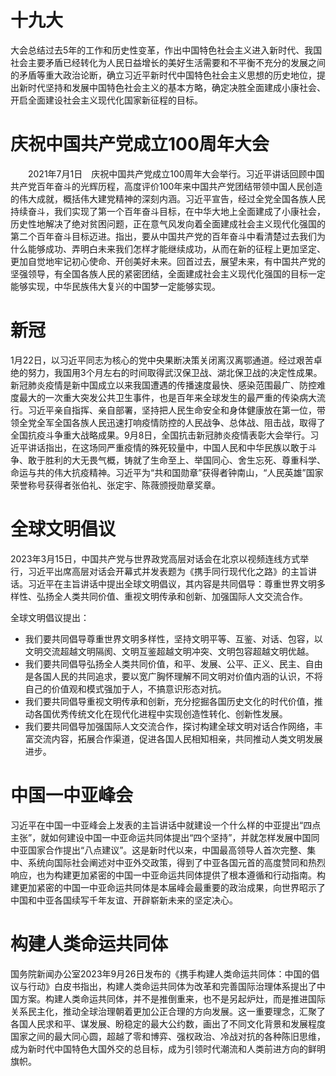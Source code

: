 # 十九大

大会总结过去5年的工作和历史性变革，作出中国特色社会主义进入新时代、我国社会主要矛盾已经转化为人民日益增长的美好生活需要和不平衡不充分的发展之间的矛盾等重大政治论断，确立习近平新时代中国特色社会主义思想的历史地位，提出新时代坚持和发展中国特色社会主义的基本方略，确定决胜全面建成小康社会、开启全面建设社会主义现代化国家新征程的目标。

# 庆祝中国共产党成立100周年大会

　　2021年7月1日　庆祝中国共产党成立100周年大会举行。习近平讲话回顾中国共产党百年奋斗的光辉历程，高度评价100年来中国共产党团结带领中国人民创造的伟大成就，概括伟大建党精神的深刻内涵。习近平宣告，经过全党全国各族人民持续奋斗，我们实现了第一个百年奋斗目标，在中华大地上全面建成了小康社会，历史性地解决了绝对贫困问题，正在意气风发向着全面建成社会主义现代化强国的第二个百年奋斗目标迈进。指出，要从中国共产党的百年奋斗中看清楚过去我们为什么能够成功、弄明白未来我们怎样才能继续成功，从而在新的征程上更加坚定、更加自觉地牢记初心使命、开创美好未来。回首过去，展望未来，有中国共产党的坚强领导，有全国各族人民的紧密团结，全面建成社会主义现代化强国的目标一定能够实现，中华民族伟大复兴的中国梦一定能够实现。

# 新冠

1月22日，以习近平同志为核心的党中央果断决策关闭离汉离鄂通道。经过艰苦卓绝的努力，我国用3个月左右的时间取得武汉保卫战、湖北保卫战的决定性成果。新冠肺炎疫情是新中国成立以来我国遭遇的传播速度最快、感染范围最广、防控难度最大的一次重大突发公共卫生事件，也是百年来全球发生的最严重的传染病大流行。习近平亲自指挥、亲自部署，坚持把人民生命安全和身体健康放在第一位，带领全党全军全国各族人民迅速打响疫情防控的人民战争、总体战、阻击战，取得了全国抗疫斗争重大战略成果。9月8日，全国抗击新冠肺炎疫情表彰大会举行。习近平讲话指出，在这场同严重疫情的殊死较量中，中国人民和中华民族以敢于斗争、敢于胜利的大无畏气概，铸就了生命至上、举国同心、舍生忘死、尊重科学、命运与共的伟大抗疫精神。习近平为“共和国勋章”获得者钟南山，“人民英雄”国家荣誉称号获得者张伯礼、张定宇、陈薇颁授勋章奖章。

# 全球文明倡议

2023年3月15日，中国共产党与世界政党高层对话会在北京以视频连线方式举行，习近平出席高层对话会开幕式并发表题为《携手同行现代化之路》的主旨讲话。习近平在主旨讲话中提出全球文明倡议，其内容是共同倡导：尊重世界文明多样性、弘扬全人类共同价值、重视文明传承和创新、加强国际人文交流合作。

全球文明倡议提出：

- 我们要共同倡导尊重世界文明多样性，坚持文明平等、互鉴、对话、包容，以文明交流超越文明隔阂、文明互鉴超越文明冲突、文明包容超越文明优越。
- 我们要共同倡导弘扬全人类共同价值，和平、发展、公平、正义、民主、自由是各国人民的共同追求，要以宽广胸怀理解不同文明对价值内涵的认识，不将自己的价值观和模式强加于人，不搞意识形态对抗。
- 我们要共同倡导重视文明传承和创新，充分挖掘各国历史文化的时代价值，推动各国优秀传统文化在现代化进程中实现创造性转化、创新性发展。
- 我们要共同倡导加强国际人文交流合作，探讨构建全球文明对话合作网络，丰富交流内容，拓展合作渠道，促进各国人民相知相亲，共同推动人类文明发展进步。

# 中国一中亚峰会

习近平在中国一中亚峰会上发表的主旨讲话中就建设一个什么样的中亚提出“四点主张”，就如何建设中国一中亚命运共同体提出“四个坚持”，并就怎样发展中国同中亚国家合作提出“八点建议”。这是新时代以来，中国最高领导人首次完整、集中、系统向国际社会阐述对中亚外交政策，得到了中亚各国元首的高度赞同和热烈响应，也为构建更加紧密的中国一中亚命运共同体提供了根本遵循和行动指南。构建更加紧密的中国一中亚命运共同体是本届峰会最重要的政治成果，向世界昭示了中国和中亚各国续写千年友谊、开辟崭新未来的坚定决心。

# 构建人类命运共同体

国务院新闻办公室2023年9月26日发布的《携手构建人类命运共同体：中国的倡议与行动》白皮书指出，构建人类命运共同体为改革和完善国际治理体系提出了中国方案。构建人类命运共同体，并不是推倒重来，也不是另起炉灶，而是推进国际关系民主化，推动全球治理朝着更加公正合理的方向发展。这一重要理念，汇聚了各国人民求和平、谋发展、盼稳定的最大公约数，画出了不同文化背景和发展程度国家之间的最大同心圆，超越了零和博弈、强权政治、冷战对抗的各种陈旧思维，成为新时代中国特色大国外交的总目标，成为引领时代潮流和人类前进方向的鲜明旗帜。
